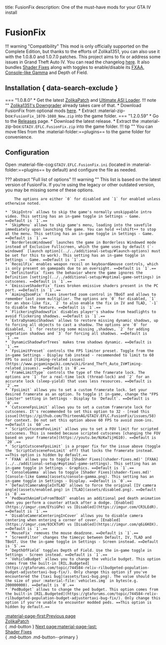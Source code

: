 title: FusionFix
description: One of the must-have mods for your GTA IV install

# FusionFix
!!! warning "Compatibility" 
    This mod is only officially supported on the Complete Edition, but thanks to the efforts of Zolika1351, you can also use it with the 1.0.8.0 and 1.0.7.0 patches.
This project aims to fix or address some issues in Grand Theft Auto IV. You can read the changelog [here](https://github.com/ThirteenAG/GTAIV.EFLC.FusionFix/blob/master/readme.md). It also bundles [Shader Fixes](shader-fixes.md) along with toggles to enable/disable its [FXAA](../../additional-setup/#optimal-game-settings), [Console-like Gamma](assets/console-gamma.png) and Depth of Field.

## Installation { data-search-exclude }
=== "1.0.8.0"
    * Get the latest [ZolikaPatch](zolikapatch.md) and [Ultimate ASI Loader](../../mod-dependencies/#ultimate-asi-loader).
    !!! note ""
        [Zolika1351's Downgrader](../../downgrading/#zolika1351s-downgrader) already takes care of that.
    * Download FusionFix from optional mods [here](https://zolika1351.pages.dev/mods/ivpatch/downgrading).
    * Extract :material-zip-box:`FusionFix_1070-1080_New.zip` into the game folder.
=== "1.2.0.59"
    * Go to the [Releases](https://github.com/ThirteenAG/GTAIV.EFLC.FusionFix) page.
    * Download the latest release.
    * Extract the :material-zip-box:`GTAIV.EFLC.FusionFix.zip` into the game folder.
!!! tip ""
    You can move files from the :material-folder:==plugins== to the game folder for convenience.
## Configuration
Open :material-file-cog:`GTAIV.EFLC.FusionFix.ini` (located in :material-folder:==plugins== by default) and configure the file as needed.

??? abstract "Full list of options"
    !!! warning ""
        This list is based on the latest version of FusionFix. If you're using the legacy or other outdated version, you may be missing some of these options.

        The options are either `0` for disabled and `1` for enabled unless otherwise noted.
    
    * `SkipIntro` allows to skip the game's normally unskippable intro video. This setting has an in-game toggle in Settings - Game. ==Default is `1`.==
    * `SkipMenu` allows to skip game's menu, loading into the savefile immediately upon launching the game. You can hold ++lshift++ to stop at the menu. This setting has an in-game toggle in Settings - Game. ==Default is `1`.==
    * `BorderlessWindowed` launches the game in Borderless Windowed mode instead of Exclusive Fullscreen, which the game uses by default (`-windowed` [launch option](../../additional-setup/#launch-options) must be set for this to work). This setting has an in-game toggle in Settings - Game. ==Default is `1`.==
    * `RecoilFix` enables weapon recoil on keyboard&mouse controls, which is only present on gamepads due to an oversight. ==Default is `1`.==
    * `DefinitonFix` fixes the behavior where the game ignores the Definition [setting](../../additional-setup/#optimal-game-settings) in cutscenes. ==Default is `1`.==
    * `EmissiveShaderFix` fixes broken emissive shaders present in the PC port. ==Default is `1`.==
    * `AimingZoomFix` fixes inverted zoom control in TBoGT and allows to remember last zoom multiplier. The options are `0` for disabled, `1` for an xbox-like fix, `2` to also enable the fix in IV and TLAD, `-1` to disable the feature. ==Default is `1`.==
    * `FlickeringShadowsFix` disables player's shadow from headlights to avoid flickering shadows. ==Default is `1`.==
    * `ExtraDynamicShadows` allows to restore missing dynamic shadows, up to forcing all objects to cast a shadow. The options are `0` for disabled, `1` for restoring some missing ,shadows, `2` for adding vegetation shadows and `3` for forcing all shadows. ==Default is `1`.==
    * `DynamicShadowForTrees` makes tree shadows dynamic. ==Default is `1`.==
    * `FpsLimitPreset` controls the FPS limiter preset. Toggle from the in-game Settings - Display tab instead - recommended to limit to 60 FPS to avoid [timing-related issues](https://www.pcgamingwiki.com/wiki/Grand_Theft_Auto_IV#Timing-related_issues). ==Default is `0`.==
    * `FrameLimitType` controls the type of the framerate lock. The options are `1` for a real-time lock (thread-lock) and `2` for an accurate lock (sleep-yield) that uses less resources. ==Default is `2`.==
    * `FpsLimit` allows you to set a custom framerate lock. Set your desired framerate as an option. To toggle it in-game, change the "FPS limiter" setting in Settings - Display to `Default`. ==Default is `0`.==
    * `CutsceneFpsLimit` allows you to set a custom framerate lock for cutscenes. It's recommended to set this option to 32 - [read this issue](https://github.com/ThirteenAG/GTAIV.EFLC.FusionFix/issues/58) for context. Do not set this option above 60 FPS to avoid zoom-ins. ==Default is `60`.==
    * `ScriptCutsceneFovLimit` allows you to set a FOV limit for scripted cutscenes. This is needed because scripted cutscenes [changing the FOV based on your framerate](https://youtu.be/NzKw7ijHG10). ==Default is `20`.==
    * `ScriptCutsceneFpsLimit` is a proper fix for the issue above (toggle the `ScriptCutsceneFovLimit` off) that locks the framerate instead. ==This option is hidden by default.==
    * `FXAA` allows you to toggle [Shader Fixes](shader-fixes.md)' [FXAA](../../additional-setup/#optimal-game-settings). This setting has an in-game toggle in Settings - Graphics. ==Default is `1`.==
    * `ConsoleGamma` allows to toggle [Shader Fixes](shader-fixes.md)' [Console-like Gamma](assets/console-gamma.png). This setting has an in-game toggle in Settings - Display. ==Default is `0`.==
    * `DefaultCameraAngleInTLAD` allows to force the original [IV camera angle](assets/enabled.png) in [TLAD](assets/disabled.png). ==Default is `0`.==
    * `PedDeathAnimFixFromTBoGT` enables an additional ped death animation when you perform a counter attack after a dodge. [Enabled](https://imgur.com/EYsiGPe) vs [Disabled](https://imgur.com/CR3LEdR). ==Default is `1`.== 
    * `DisableCameraCenteringInCover` allows you to disable camera centering when entering a corner of cover. [Enabled](https://imgur.com/93CKToM) vs [Disabled](https://imgur.com/q6i6KOX). ==Default is `1`.== 
    * `MouseFix` removes the mouse deadzone. ==Default is `1`.== 
    * `ScreenFilter` changes the timecyc between Default, IV, TLAD and TBoGT. Use the in-game toggle in Settings - Screen instead. ==Default is `5`.== 
    * `DepthOfField` toggles Depth of Field. Use the in-game toggle in Settings - Screen instead. ==Default is `1`.==
    * `VehicleBudget` allows you to change the vehicle budget. This option comes from the built-in [RIL.Budgeted](https://gtaforums.com/topic/744584-reliv-rilbudgeted-population-budget-adjustertaxi-bug-fix/). Only change this option if you've encountered the [taxi bug](assets/taxi-bug.png). The value should be the size of your :material-file:`vehicles.img` in bytes(e.g. 200000000). ==Default is `0`.==
    * `PedBudget` allows to change the ped budget. This option comes from the built-in [RIL.Budgeted](https://gtaforums.com/topic/744584-reliv-rilbudgeted-population-budget-adjustertaxi-bug-fix/). Only change this option if you're unable to encounter modded peds. ==This option is hidden by default.==

[:material-page-first:Previous page <br>ZolikaPatch</br>](zolikapatch.md){ .md-button } [Next page:material-page-last: <br>Shader Fixes</br>](shader-fixes.md){ .md-button .md-button--primary }